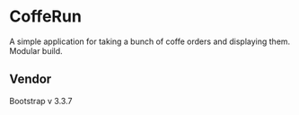 # CoffeRun

A simple application for taking a bunch of coffe orders and displaying them.
Modular build.

## Vendor

Bootstrap v 3.3.7
